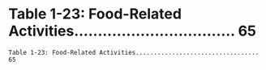 # Table 1-23: Food-Related Activities.................................. 65

```
Table 1-23: Food-Related Activities.................................. 65

```

